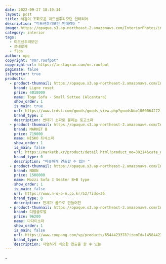 ```yaml
---
date: 2022-09-27 18:19:34
layout: post
title: 색감이 조화로운 미드센추리모던 인테리어
description: "미드센추리모던 인테리어 "
image: https://opaque.s3.ap-northeast-2.amazonaws.com/InteriorPhotos/instagram-mr.roofpot/1.png
category: interior
tags:
  - 미드센추리모던
  - 르네로제
  - flos
author: opq
copyright: "@mr.roofpot"
copyright-url: https://instagram.com/mr.roofpot
paginate: false
isInterior: true
products:
  - product-thumnail: https://opaque.s3.ap-northeast-2.amazonaws.com/InteriorPhotos/instagram-mr.roofpot/products/ligneroset_sofa.png
    brand: Ligne roset
    price: 4018000
    name: Togo Sofa - Small Settee (Alcantara)
    show_order: 1
    is_main: true
    url: https://www.trdst.com/goods/goods_view.php?goodsNo=1000064272
    brand_type: 2
    description: 번데기 소파로 불리는 토고소파
  - product-thumnail: https://opaque.s3.ap-northeast-2.amazonaws.com/InteriorPhotos/instagram-mr.roofpot/products/marketbniskosofa.png
    brand: MARKET B
    price: 719000
    name: NISKO 좌식소파
    show_order: 1
    is_main: false
    url: https://marketb.kr/product/detail.html?product_no=30214&cate_no=624&display_group=1
    brand_type: 0
    description: "비슷하게 연출할 수 있는 "
  - product-thumnail: https://opaque.s3.ap-northeast-2.amazonaws.com/InteriorPhotos/instagram-mr.roofpot/products/noonsofa.png
    brand: NOON
    price: 1500000
    name: Mozzi Sofa 3 Seater B+B type
    show_order: 1
    is_main: false
    url: https://www.n-o-o-n.co.kr/52/?idx=36
    brand_type: 0
    description: 전체가 폼으로 만들어진
  - product-thumnail: https://opaque.s3.ap-northeast-2.amazonaws.com/InteriorPhotos/instagram-mr.roofpot/products/%E1%84%83%E1%85%A1%E1%84%83%E1%85%A1%E1%84%86%E1%85%B5.png
    brand: 디엠글로벌
    price: 96200
    name: 다다미소파
    show_order: 1
    is_main: false
    url: https://www.coupang.com/vp/products/6544423378?itemId=14584423267&vendorItemId=81826472355&q=%EC%A2%8C%EC%8B%9D+%EC%86%8C%ED%8C%8C&itemsCount=36&searchId=631f4a811a244b0dbd9c58ba4af0f9ce&rank=31&isAddedCart=
    brand_type: 0
    description: 저렴하게 비슷한 연출을 할 수 있는
---
```

\-